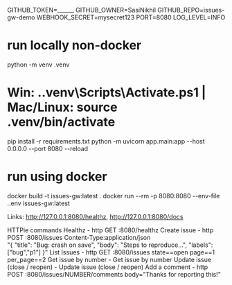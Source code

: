GITHUB_TOKEN=______
GITHUB_OWNER=SasiNikhil
GITHUB_REPO=issues-gw-demo
WEBHOOK_SECRET=mysecret123 
PORT=8080
LOG_LEVEL=INFO

# run locally non-docker
python -m venv .venv
# Win: .\.venv\Scripts\Activate.ps1  |  Mac/Linux: source .venv/bin/activate
pip install -r requirements.txt
python -m uvicorn app.main:app --host 0.0.0.0 --port 8080 --reload

# run using docker
docker build -t issues-gw:latest .
docker run --rm -p 8080:8080 --env-file .\.env issues-gw:latest
 
Links: http://127.0.0.1:8080/healthz,  http://127.0.0.1:8080/docs

HTTPie commands
Healthz - http GET :8080/healthz
Create issue - http POST :8080/issues Content-Type:application/json \
  "{ \"title\": \"Bug: crash on save\", \"body\": \"Steps to reproduce...\", \"labels\": [\"bug\",\"p1\"] }"
List Issues - http GET :8080/issues state==open page==1 per_page==2
Get issue by number - Get issue by number
Update issue (close / reopen) - Update issue (close / reopen)
Add a comment - http POST :8080/issues/NUMBER/comments body="Thanks for reporting this!"



